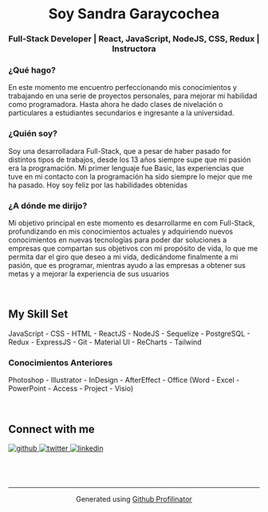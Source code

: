 # <div align="center">Soy Sandra Garaycochea</div>  
  

### <div align="center">Full-Stack Developer | React, JavaScript, NodeJS, CSS, Redux | Instructora</div>  
  



### ¿Qué hago?  
En este momento me encuentro perfeccionando mis conocimientos y trabajando en una serie de proyectos personales, para mejorar mi habilidad como programadora. Hasta ahora he dado clases de nivelación o particulares a estudiantes secundarios e ingresante a la universidad.   
  



### ¿Quién soy?  
Soy una desarrolladara Full-Stack, que a pesar de haber pasado for distintos tipos de trabajos, desde los 13 años siempre supe que mi pasión era la programación. Mi primer lenguaje fue Basic, las experiencias que tuve en mi contacto con la programación ha sido siempre lo mejor que me ha pasado. Hoy soy feliz por las habilidades obtenidas 
  



### ¿A dónde me dirijo?  
Mi objetivo principal en este momento es desarrollarme en com Full-Stack, profundizando en mis conocimientos actuales y adquiriendo nuevos conocimientos en nuevas tecnologías para poder dar soluciones a empresas que compartan sus objetivos con mi propósito de vida, lo que me permita dar el giro que deseo a mi vida, dedicándome finalmente a mi pasión, que es programar, mientras ayudo a las empresas a obtener sus metas y a mejorar la experiencia de sus usuarios
  

<br/>  


## My Skill Set  
JavaScript - CSS - HTML - ReactJS - NodeJS - Sequelize - PostgreSQL - Redux - ExpressJS - Git - Material UI - ReCharts - Tailwind  
  



### Conocimientos Anteriores  
Photoshop - Illustrator - InDesign - AfterEffect - Office (Word - Excel - PowerPoint - Access - Project - Visio)  
  

<br/>  


## Connect with me 
<div>
<a href="https://github.com/sangaray" target="_blank">
<img src=https://img.shields.io/badge/github-%2324292e.svg?&style=for-the-badge&logo=github&logoColor=white alt=github style="margin-bottom: 5px;" />
</a>
<a href="https://twitter.com/sangaray" target="_blank">
<img src=https://img.shields.io/badge/twitter-%2300acee.svg?&style=for-the-badge&logo=twitter&logoColor=white alt=twitter style="margin-bottom: 5px;" />
</a>
<a href="https://linkedin.com/in/sandra-cecilia-garaycochea" target="_blank">
<img src=https://img.shields.io/badge/linkedin-%231E77B5.svg?&style=for-the-badge&logo=linkedin&logoColor=white alt=linkedin style="margin-bottom: 5px;" />
</a>  
</div>  
  

<br/>  


<br/>  


<br />

----
<div align="center">Generated using <a href="https://profilinator.rishav.dev/" target="_blank">Github Profilinator</a></div>
